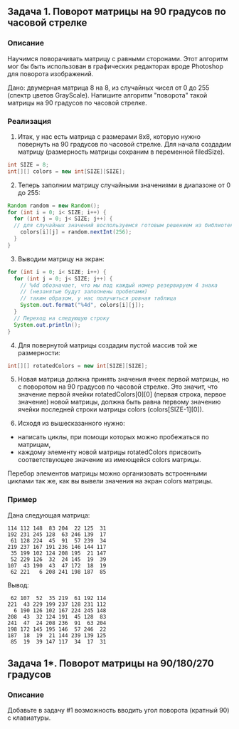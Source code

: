 ## Задача 1. Поворот матрицы на 90 градусов по часовой стрелке

### Описание

Научимся поворачивать матрицу с равными сторонами. Этот алгоритм мог бы быть использован в графических редакторах 
вроде Photoshop для поворота изображений.

Дано: двумерная матрица 8 на 8, из случайных чисел от 0 до 255 (спектр цветов GrayScale).
Напишите алгоритм "поворота" такой матрицы на 90 градусов по часовой стрелке.

### Реализация

1. Итак, у нас есть матрица с размерами 8x8, которую нужно повернуть на 90 градусов по часовой стрелке.
Для начала создадим матрицу (размерность матрицы сохраним в переменной filedSize).

```java
int SIZE = 8;
int[][] colors = new int[SIZE][SIZE];
```  

2. Теперь заполним матрицу случайными значениями в диапазоне от 0 до 255:

```java
Random random = new Random();
for (int i = 0; i< SIZE; i++) {
  for (int j = 0; j< SIZE; j++) {
  // для случайных значений воспользуемся готовым решением из библиотеки java.util.Random
    colors[i][j] = random.nextInt(256);
  }
}
```  

3. Выводим матрицу на экран:
```java
for (int i = 0; i< SIZE; i++) {
  for (int j = 0; j< SIZE; j++) {
    // %4d обозначает, что мы под каждый номер резервируем 4 знака
    // (незанятые будут заполнены пробелами)
    // таким образом, у нас получиться ровная таблица
    System.out.format("%4d", colors[i][j]);
  }
  // Переход на следующую строку
  System.out.println();
}
```  
4. Для повернутой матрицы создадим пустой массив той же размерности:
```java
int[][] rotatedColors = new int[SIZE][SIZE];
``` 
5. Новая матрица должна принять значения ячеек первой матрицы, но с поворотом на 90 градусов по часовой стрелке.
Это значит, что значение первой ячейки rotatedColors[0][0] (первая строка, первое значение) новой матрицы,
должна быть равна первому значению ячейки последней строки матрицы colors (colors[SIZE-1][0]).

6. Исходя из вышесказанного нужно: 
* написать циклы, при помощи которых можно пробежаться по матрицам,
* каждому элементу новой матрицы rotatedColors присвоить соответствующее значение из имеющейся colors матрицы.

Перебор элементов матрицы можно организовать встроенными циклами так же, как вы вывели значения на экран colors матрицы.

### Пример

Дана следующая матрица:
``` 
114 112 148  83 204  22 125  31
192 231 245 128  63 246 139  17
 61 128 224  45  91  57 239  34
219 237 167 191 236 146 144 117
 35 199 102 124 208 195  21 147
 52 229 126  32  24 145  19  39
107  43 190  43  47 172  18  19
 62 221   6 208 241 198 187  85
```  
Вывод:
```  
 62 107  52  35 219  61 192 114
221  43 229 199 237 128 231 112
  6 190 126 102 167 224 245 148
208  43  32 124 191  45 128  83
241  47  24 208 236  91  63 204
198 172 145 195 146  57 246  22
187  18  19  21 144 239 139 125
 85  19  39 147 117  34  17  31
```  

## Задача 1*. Поворот матрицы на 90/180/270 градусов

### Описание

Добавьте в задачу \#1 возможность вводить угол поворота (кратный 90) с клавиатуры.
